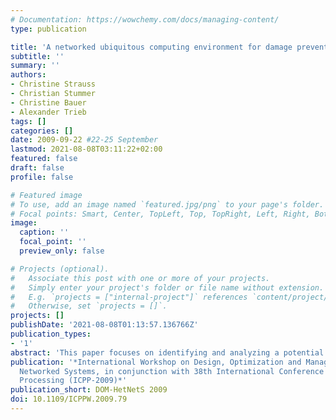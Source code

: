 ```yaml
---
# Documentation: https://wowchemy.com/docs/managing-content/
type: publication

title: 'A networked ubiquitous computing environment for damage prevention: a decision support framework for the insurance sector'
subtitle: ''
summary: ''
authors:
- Christine Strauss
- Christian Stummer
- Christine Bauer
- Alexander Trieb
tags: []
categories: []
date: 2009-09-22 #22-25 September
lastmod: 2021-08-08T03:11:22+02:00
featured: false
draft: false
profile: false

# Featured image
# To use, add an image named `featured.jpg/png` to your page's folder.
# Focal points: Smart, Center, TopLeft, Top, TopRight, Left, Right, BottomLeft, Bottom, BottomRight.
image:
  caption: ''
  focal_point: ''
  preview_only: false

# Projects (optional).
#   Associate this post with one or more of your projects.
#   Simply enter your project's folder or file name without extension.
#   E.g. `projects = ["internal-project"]` references `content/project/deep-learning/index.md`.
#   Otherwise, set `projects = []`.
projects: []
publishDate: '2021-08-08T01:13:57.136766Z'
publication_types:
- '1'
abstract: 'This paper focuses on identifying and analyzing a potential innovative application for the insurance industry through the use of networked ubiquitous computing environment. In particular, it will describe damage prevention as an exemplary application of ubiquitous computing in the insurance sector. With respect to such an implementation for damage prevention, this paper presents a framework for decision support, considering cost drivers, indicators, parameters, and other influencing factors.'
publication: '*International Workshop on Design, Optimization and Management of Heterogeneous
  Networked Systems, in conjunction with 38th International Conference on Parallel
  Processing (ICPP-2009)*'
publication_short: DOM-HetNetS 2009
doi: 10.1109/ICPPW.2009.79
---
```

